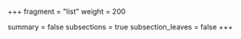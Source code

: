 +++
fragment = "list"
weight = 200

summary = false
subsections = true
subsection_leaves = false
+++
